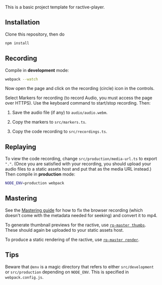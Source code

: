 This is a basic project template for ractive-player.

## Installation

Clone this repository, then do

```bash
npm install
```

## Recording

Compile in **development** mode:

```bash
webpack --watch
```

Now open the page and click on the recording (circle) icon in the controls.

Select Markers for recording (to record Audio, you must access the page over HTTPS). Use the keyboard command to start/stop recording. Then:

1. Save the audio file (if any) to `audio/audio.webm`.

2. Copy the markers to `src/markers.ts`.

3. Copy the code recording to `src/recordings.ts`.

## Replaying

To view the code recording, change `src/production/media-url.ts` to export `"."`. (Once you are satisfied with your recording, you should upload your audio files to a static assets host and put that as the media URL instead.) Then compile in **production** mode:

```bash
NODE_ENV=production webpack
```

## Mastering

See the [Mastering guide](https://ractive-player.org/docs/guide/mastering#audio) for how to fix the browser recording (which doesn't come with the metadata needed for seeking) and convert it to mp4.

To generate thumbnail previews for the ractive, use [`rp-master thumbs`](https://ractive-player.org/docs/rp-master/thumbs). These should again be uploaded to your static assets host.

To produce a static rendering of the ractive, use [`rp-master render`](https://ractive-player.org/docs/rp-master/render/).

## Tips

Beware that `@env` is a magic directory that refers to either `src/development` or `src/production` depending on `NODE_ENV`. This is specified in `webpack.config.js`.
